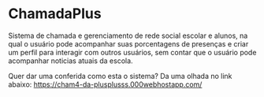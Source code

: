 # ChamadaPlus
Sistema de chamada e gerenciamento de rede social escolar e alunos, na qual o usuário pode acompanhar suas porcentagens de presenças e criar um perfil para interagir com outros usuários, sem contar que o usuário pode acompanhar noticias atuais da escola.

Quer dar uma conferida como esta o sistema? Da uma olhada no link abaixo:
https://cham4-da-plusplusss.000webhostapp.com/
